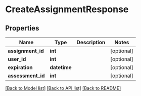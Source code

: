 # CreateAssignmentResponse

## Properties
Name | Type | Description | Notes
------------ | ------------- | ------------- | -------------
**assignment_id** | **int** |  | [optional] 
**user_id** | **int** |  | [optional] 
**expiration** | **datetime** |  | [optional] 
**assessment_id** | **int** |  | [optional] 

[[Back to Model list]](../README.md#documentation-for-models) [[Back to API list]](../README.md#documentation-for-api-endpoints) [[Back to README]](../README.md)


